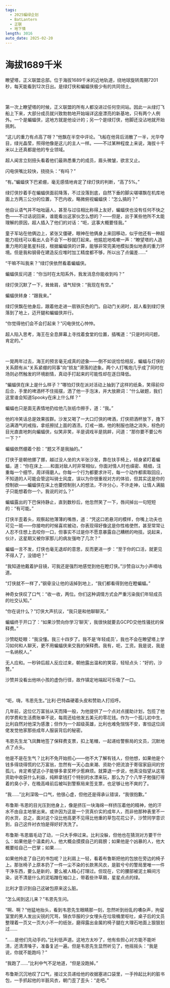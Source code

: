 ```yaml
---
tags:
  - 2025蝙绿企划
  - BatLantern
  - 正联
  - 地下情
length: 3016
auto_date: 2025-02-20
---
```


# 海拔1689千米

瞭望塔，正义联盟总部。位于海拔1689千米的近地轨道，绕地球旋转周期7201秒，每天能看到12次日出。是绿灯侠和蝙蝠侠极少有的共同领土。

<br>

第一次上瞭望塔的时候，正义联盟的所有人都没进过任何空间站。因此一从绿灯飞船上下来，大部分成员就兴致勃勃地开始端详这座漂亮的新基地，只有两个人例外。一个是蝙蝠侠，这地方就是他设计的；另一个是绿灯侠，他脚还没沾地就开始挑刺。

“这儿的重力有点高了呀？”他飘在半空中评论。飞船在他背后消散了一半，光华夺目，绿光晶莹，照得他像是这儿的主人一样。——不过某种程度上来说，海拔十千米以上还真都是他的专业领域。

超人闻言立刻扭头看着他们最熟悉重力的成员，眉头微皱，欲言又止。

闪电侠嘴比较快，挠挠头：“有吗？”

“有。”蝙蝠侠下巴紧绷，毫无感情地肯定了绿灯侠的判断，“高了5%。”

绿灯侠抄着手在蝙蝠侠面前降落，不过没落到底，自然下垂的脚尖堪堪飘在机库地面上方两三公分的位置，下巴内收，略微俯视蝙蝠侠：“怎么搞的？”

他自认语气并不咄咄逼人，甚至与过往相比称得上友好，蝙蝠侠也没有任何不快之色——不过话说回来，谁能看出这家伙怎么想的？——但是，出于某些他所不太能理解的原因，超人插入了他们的对话：“呃，这事大概要怪我。”

童子军站在他俩边上，紧张又僵硬，眼神在他俩身上来回移动，似乎他还有一种超能力视线可以看出人会不会下一秒就打起来。他尴尬地咳嗽一声：“瞭望塔的人造重力用的是氪星科技，根据蝙蝠侠的计算，能够非常完美地模拟类似地表的重力环境。但是我和钢骨在建造反应堆时加工精度都不够，所以出了点偏差……”

“干嘛不叫我来？”绿灯侠依然看着蝙蝠侠。

蝙蝠侠反问道：“你当时在太阳系外，我发消息你能收到吗？”

绿灯侠沉默了一下，耸耸肩，语气轻快：“我现在有空。”

蝙蝠侠转身：“跟我来。”

绿灯侠飘在他身后，跟着他走进一扇铁灰色的门。自动门关闭时，超人看到绿灯侠落到了地上，迈开腿和蝙蝠侠并行。

“你觉得他们会不会打起来？”闪电侠忧心忡忡。

超人陷入思考，海王在全息屏幕上寻找着食堂的位置，插嘴道：“只是时间问题，肯定的。”

<br>

一晃两年过去，海王的预言毫无成真的迹象——倒不如说恰恰相反，蝙蝠与灯侠的关系颇有从“关系紧绷的同事”向“损友”滑落的迹象。两个人打嘴炮几乎成了同时在场则必然触发的环境剧情，真动手打起来的可能性却在逐日降低。

“蝙蝠侠在床上是什么样子？”哪怕灯侠在派对活动上抽到了这样的纸条，笑得前仰后合，手里的啤酒杯不住摇摆，洒了他一手泡沫，并大放厥词：“什么破题，我们这里谁会知道Spooky在床上什么样？”

蝙蝠也只是面无表情地扔给他几张纸巾擦手，道：“我。”

他的冷笑话总是效果拔群。沙发又喝了一大口灯侠的啤酒，灯侠把酒杯放下，撸下沾满酒气的戒指，拿纸擦拭上面的酒渍。灯戒一摘，他的制服也随之消失，棕色的目光直直地刺向蝙蝠侠，似笑非笑，半是调戏半是挑衅，问道：“那你要不要公布一下？”

蝙蝠依然绷着个脸：“题又不是我抽的。”

灯侠于是朝他挪了挪，越过没人坐的大半张沙发，靠在扶手椅上，倾身紧盯着蝙蝠，道：“你在床上……和面对敌人时非常相似，你面对情人时也缜密、精细，注重每一个细节，周详得磨人。你每一个行为都要求许可，每一个动作都索取回应，不知道的人可能会管这叫骑士风度，误以为你很重视对方的体验，但其实这是你的控制欲——蝙蝠侠在床上也要控制别人的想法，不许分心，不许走神，让情人满脑子只能想着你一个。我说的对么？”

蝙蝠露出的下巴保持静止，直到数秒后，他忽然笑了一下，唇间掉出一句短短的：“有可能。”

灯侠半歪着头，观察起他薄薄的嘴唇，道：“凭这口若悬河的模样，你嘴上功夫也可见一斑——你接吻的时候喜欢被动，你表现得好像这是你性格使然，甚至常常让人忍不住想上去咬你一口，但事实不过是你不愿意暴露自己糟糕的吻技。说起来，伙计，这星期又被你家那儿的病友强吻了几次？”

蝙蝠一言不发，灯侠也毫无退却的意思，反而更进一步：“至于你的口活，就更见不得人了，没错吧？”

“我知道他戴着护目镜，可我还是强烈地感觉到他在瞪灯侠。”沙赞自以为小声嘀咕道。

“灯侠就不一样了，”钢骨没让他的话掉到地上，“我们都看得到他在瞪蝙蝠。”

神奇女侠叹了口气：“收一收，两位。你们这种调情方式会严重污染我们年轻成员的社交认知。”

“你在说什么？”灯侠大声抗议，“我只是和他聊聊天。”

蝙蝠终于开口了：“如果沙赞向你学习‘聊天’，我很快就要去GCPD交他性骚扰的保释费。”

沙赞眨眨眼：“我没懂。我三十四岁了。我不是‘年轻成员’，我也不会在瞭望塔上学习如何和人聊天，更不用蝙蝠侠来交我的保释费。我有，呃，工资。我是说，我是一名纳税人。”

无人应和。一秒钟后超人反应过来，朝他露出温和的笑容，轻轻点头：“好的，沙赞。”

沙赞并没看出他哄小孩的虚伪行径，故作镇定地端起可乐吸了一口。

<br>

“呃，嗨，韦恩先生。”比利·巴特森硬着头皮和赞助人打招呼。

几年前，这位亿万富翁从天而降一般，为他提供了一个点对点援助计划，包揽了他的学费和生活费账单不说，每周还给他发五美元的零花钱。作为一个孤儿初中生，比利自然对他深为感激；但作为一个超级英雄，比利也难免惴惴不安，害怕这位阔佬发觉他家那些成年人服装背后的秘密。

韦恩先生龙飞凤舞地签了保释费支票，扣上笔帽，一起递给警察局的文员，沉默地点了点头。

他是不是在生气？比利不免开始担心——他不大了解有钱人，但他想，如果他是个钱多得烧得慌的亿万富翁，忽然有一天心血来潮、资助个把流浪于寄宿家庭间的穷孤儿，肯定希望这小子能够多拿奖杯少惹麻烦。就算退一步说，他真没指望从这笔资助中收获什么利益，纯粹拿钱打个特别的水漂来玩，那么为了个八竿子勉强打得着的臭小子，在晚高峰前后被叫到警察局来签支票，也足够让他不爽的了。

“我……”比利深吸一口气，他很心虚，但他还是得承认错误，“我很抱歉。”

布鲁斯·韦恩的目光压到他身上，像是挤压一块海绵一样挤压着他的精神，他的汗水不由自主地冒出来。或许因为这是一个货真价实的成年人，而非他那种表里不一的水货，总之，面对这个没比他高更不见得比他重的草包花花公子，沙赞同学意识到，自己这件衬衣怕是得好好洗洗了。

布鲁斯·韦恩眉毛动了动，一只大手伸过来。比利没躲，但他也在猜测对方要干什么：如果他是个温柔的人，他大概会摸摸自己的肩膀；如果他是个凶暴的人，他大概要给自己一巴掌；如果……

如果他拎走了自己的书包呢？比利肩上一轻，看着布鲁斯把他的包放在旁边的椅子上。那张椅子上原本扔了一件一尘不染的长款黑风衣，是脏兮兮的警局里唯一一件干净东西，要么是新的，要么被人精心打理过。但现在，它的腰部被泥土瞬间污染，说不清是什么的泥垢蹭在袖口上，带着些许草屑，星星点点的绿。

比利才意识到自己这破包原来这么脏。

“怎么闹到这儿来？”韦恩先生问。

“啊、啊？”他猛地抬头，看到韦恩先生眼睛那一刻，忽然听到纷乱的嘈杂声，拘留室里的男人发出尖锐的咒骂，锦衣华服的少女埋头在垃圾桶里呕吐，桌子后的文员整理着一页又一页大小不一的纸张，磨得露出金属的椅子腿在大理石地面上狠狠划过……

“……是他们先动手的。”比利低声道。这地方太吵了，他有些担心对方能不能听清，还清清嗓子，准备复述一遍。但是韦恩先生显然听见了，他摇摇头：“我是说，你就不能跑吗？”

“我跑了……”比利中气不足地道，“但是没跑掉。”

布鲁斯沉沉地叹了口气，接过文员递给他的收据塞进口袋里，一手拎起比利的脏书包，一手抓起他的半脏风衣，朝门歪了歪头：“走吧。”
